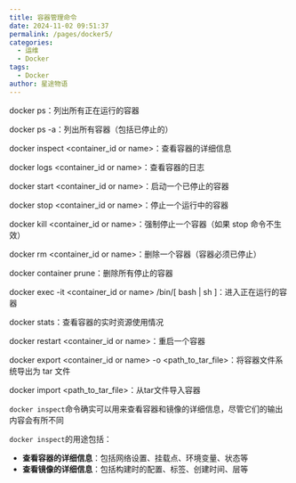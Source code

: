 ```yaml
---
title: 容器管理命令
date: 2024-11-02 09:51:37
permalink: /pages/docker5/
categories:
  - 运维
  - Docker
tags:
  - Docker
author: 星途物语
---
```

docker ps：列出所有正在运行的容器

docker ps -a：列出所有容器（包括已停止的）

docker inspect <container_id or name>：查看容器的详细信息

docker logs <container_id or name>：查看容器的日志

docker start <container_id or name>：启动一个已停止的容器

docker stop <container_id or name>：停止一个运行中的容器

docker kill <container_id or name>：强制停止一个容器（如果 stop 命令不生效）

docker rm <container_id or name>：删除一个容器（容器必须已停止）

docker container prune：删除所有停止的容器

docker exec -it <container_id or name> /bin/[ bash | sh ]：进入正在运行的容器

docker stats：查看容器的实时资源使用情况

docker restart <container_id or name>：重启一个容器

docker export <container_id or name> -o <path_to_tar_file>：将容器文件系统导出为 tar 文件

docker import <path_to_tar_file>：从tar文件导入容器



`docker inspect`命令确实可以用来查看容器和镜像的详细信息，尽管它们的输出内容会有所不同

`docker inspect`的用途包括：

- **查看容器的详细信息**：包括网络设置、挂载点、环境变量、状态等
- **查看镜像的详细信息**：包括构建时的配置、标签、创建时间、层等